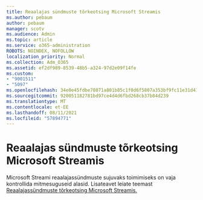 ```yaml
---
title: Reaalajas sündmuste tõrkeotsing Microsoft Streamis
ms.author: pebaum
author: pebaum
manager: scotv
ms.audience: Admin
ms.topic: article
ms.service: o365-administration
ROBOTS: NOINDEX, NOFOLLOW
localization_priority: Normal
ms.collection: Adm_O365
ms.assetid: ef2df989-8539-48b5-a324-97d2e09f14fe
ms.custom:
- "9001511"
- "5097"
ms.openlocfilehash: 34e0e45fdbe78071a801b85c1f0d6f5807a353bf9fc11e31d412fe662438c630
ms.sourcegitcommit: 920051182781bd97ce4d4d6fbd268cb37b84d239
ms.translationtype: MT
ms.contentlocale: et-EE
ms.lasthandoff: 08/11/2021
ms.locfileid: "57894771"
---
```

# <a name="troubleshooting-live-events-in-microsoft-stream"></a>Reaalajas sündmuste tõrkeotsing Microsoft Streamis

Microsoft Streami reaalajassündmuste sujuvaks toimimiseks on vaja kontrollida mitmesuguseid alasid. Lisateavet leiate teemast [Reaalajassündmuste tõrkeotsing Microsoft Streamis.](https://docs.microsoft.com/stream/live-event-troubleshooting)
